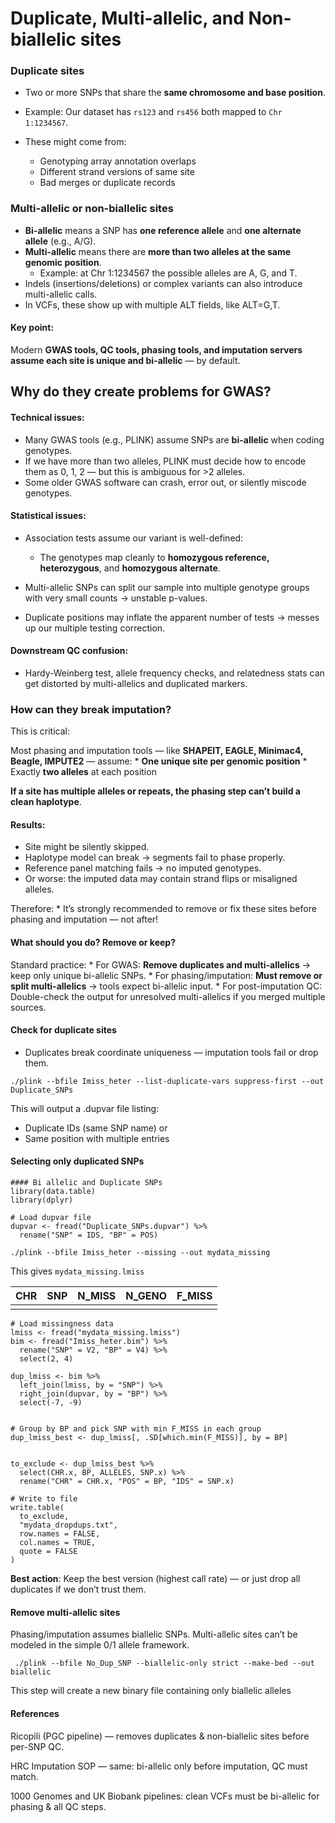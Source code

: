 # Duplicate, Multi-allelic, and Non-biallelic sites

### Duplicate sites

-   Two or more SNPs that share the **same chromosome and base
    position**.

-   Example: Our dataset has `rs123` and `rs456` both mapped to
    `Chr 1:1234567`.

-   These might come from:

    -   Genotyping array annotation overlaps
    -   Different strand versions of same site
    -   Bad merges or duplicate records

### Multi-allelic or non-biallelic sites

-   **Bi-allelic** means a SNP has **one reference allele** and **one
    alternate allele** (e.g., A/G).
-   **Multi-allelic** means there are **more than two alleles at the
    same genomic position**.
    -   Example: at Chr 1:1234567 the possible alleles are A, G, and T.
-   Indels (insertions/deletions) or complex variants can also introduce
    multi-allelic calls.
-   In VCFs, these show up with multiple ALT fields, like ALT=G,T.

#### Key point:

Modern **GWAS tools, QC tools, phasing tools, and imputation servers
assume each site is unique and bi-allelic** — by default.

## Why do they create problems for GWAS?

#### Technical issues:

-   Many GWAS tools (e.g., PLINK) assume SNPs are **bi-allelic** when
    coding genotypes.
-   If we have more than two alleles, PLINK must decide how to encode
    them as 0, 1, 2 — but this is ambiguous for &gt;2 alleles.
-   Some older GWAS software can crash, error out, or silently miscode
    genotypes.

#### Statistical issues:

-   Association tests assume our variant is well-defined:

    -   The genotypes map cleanly to **homozygous reference,
        heterozygous**, and **homozygous alternate**.

-   Multi-allelic SNPs can split our sample into multiple genotype
    groups with very small counts → unstable p-values.

-   Duplicate positions may inflate the apparent number of tests →
    messes up our multiple testing correction.

#### Downstream QC confusion:

-   Hardy-Weinberg test, allele frequency checks, and relatedness stats
    can get distorted by multi-allelics and duplicated markers.

### How can they break imputation?

This is critical:

Most phasing and imputation tools — like **SHAPEIT, EAGLE, Minimac4,
Beagle, IMPUTE2** — assume: \* **One unique site per genomic position**
\* Exactly **two alleles** at each position

**If a site has multiple alleles or repeats, the phasing step can’t
build a clean haplotype**.

#### Results:

-   Site might be silently skipped.
-   Haplotype model can break → segments fail to phase properly.
-   Reference panel matching fails → no imputed genotypes.
-   Or worse: the imputed data may contain strand flips or misaligned
    alleles.

Therefore: \* It’s strongly recommended to remove or fix these sites
before phasing and imputation — not after!

#### What should you do? Remove or keep?

Standard practice: \* For GWAS: **Remove duplicates and multi-allelics**
→ keep only unique bi-allelic SNPs. \* For phasing/imputation: **Must
remove or split multi-allelics** → tools expect bi-allelic input. \* For
post-imputation QC: Double-check the output for unresolved
multi-allelics if you merged multiple sources.

#### Check for duplicate sites

-   Duplicates break coordinate uniqueness — imputation tools fail or
    drop them.

<!-- -->

    ./plink --bfile Imiss_heter --list-duplicate-vars suppress-first --out Duplicate_SNPs

This will output a .dupvar file listing:

-   Duplicate IDs (same SNP name) or
-   Same position with multiple entries

#### Selecting only duplicated SNPs

    #### Bi allelic and Duplicate SNPs
    library(data.table)
    library(dplyr)

    # Load dupvar file
    dupvar <- fread("Duplicate_SNPs.dupvar") %>% 
      rename("SNP" = IDS, "BP" = POS)

    ./plink --bfile Imiss_heter --missing --out mydata_missing

This gives `mydata_missing.lmiss`

<table>
<thead>
<tr>
<th style="text-align: left;">CHR</th>
<th style="text-align: left;">SNP</th>
<th style="text-align: left;">N_MISS</th>
<th style="text-align: left;">N_GENO</th>
<th style="text-align: left;">F_MISS</th>
</tr>
</thead>
<tbody>
<tr>
<td style="text-align: left;"></td>
<td style="text-align: left;"></td>
<td style="text-align: left;"></td>
<td style="text-align: left;"></td>
<td style="text-align: left;"></td>
</tr>
</tbody>
</table>

    # Load missingness data
    lmiss <- fread("mydata_missing.lmiss")
    bim <- fread("Imiss_heter.bim") %>% 
      rename("SNP" = V2, "BP" = V4) %>% 
      select(2, 4)

    dup_lmiss <- bim %>% 
      left_join(lmiss, by = "SNP") %>% 
      right_join(dupvar, by = "BP") %>% 
      select(-7, -9)


    # Group by BP and pick SNP with min F_MISS in each group
    dup_lmiss_best <- dup_lmiss[, .SD[which.min(F_MISS)], by = BP]


    to_exclude <- dup_lmiss_best %>% 
      select(CHR.x, BP, ALLELES, SNP.x) %>% 
      rename("CHR" = CHR.x, "POS" = BP, "IDS" = SNP.x)

    # Write to file
    write.table(
      to_exclude,
      "mydata_dropdups.txt",
      row.names = FALSE,
      col.names = TRUE,
      quote = FALSE
    )

**Best action**: Keep the best version (highest call rate) — or just
drop all duplicates if we don’t trust them.

#### Remove multi-allelic sites

Phasing/imputation assumes biallelic SNPs. Multi-allelic sites can’t be
modeled in the simple 0/1 allele framework.

     ./plink --bfile No_Dup_SNP --biallelic-only strict --make-bed --out biallelic

This step will create a new binary file containing only biallelic
alleles

#### References

Ricopili (PGC pipeline) — removes duplicates & non-biallelic sites
before per-SNP QC.

HRC Imputation SOP — same: bi-allelic only before imputation, QC must
match.

1000 Genomes and UK Biobank pipelines: clean VCFs must be bi-allelic for
phasing & all QC steps.
